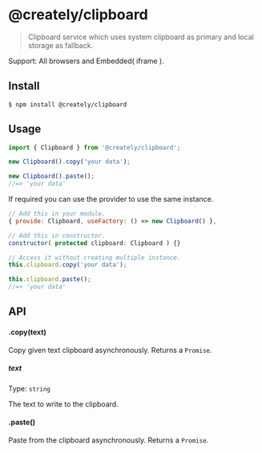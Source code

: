 # @creately/clipboard

> Clipboard service which uses system clipboard as primary and local storage as fallback.

Support:  All browsers and Embedded( iframe ).

## Install

```
$ npm install @creately/clipboard
```

## Usage

```js
import { Clipboard } from '@creately/clipboard';

new Clipboard().copy('your data');

new Clipboard().paste();
//=> 'your data'
```

If required you can use the provider to use the same instance.
```js
// Add this in your module.
{ provide: Clipboard, useFactory: () => new Clipboard() },

// Add this in constructor.
constructor( protected clipboard: Clipboard ) {}

// Access it without creating multiple instance.
this.clipboard.copy('your data');

this.clipboard.paste();
//=> 'your data'
```


## API

#### .copy(text)

Copy given text clipboard asynchronously. Returns a `Promise`.

##### text

Type: `string`

The text to write to the clipboard.

#### .paste()

Paste from the clipboard asynchronously. Returns a `Promise`.